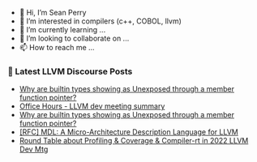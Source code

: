 - 👋 Hi, I’m Sean Perry
- 👀 I’m interested in compilers (c++, COBOL, llvm)
- 🌱 I’m currently learning ...
- 💞️ I’m looking to collaborate on ...
- 📫 How to reach me ...

<!---
s66perry/s66perry is a ✨ special ✨ repository because its `README.md` (this file) appears on your GitHub profile.
You can click the Preview link to take a look at your changes.
--->
### 📕 Latest LLVM Discourse Posts

<!-- DISCOURSE-LLVM:START -->
- [Why are builtin types showing as Unexposed through a member function pointer?](https://discourse.llvm.org/t/why-are-builtin-types-showing-as-unexposed-through-a-member-function-pointer/66518#post_6)
- [Office Hours - LLVM dev meeting summary](https://discourse.llvm.org/t/office-hours-llvm-dev-meeting-summary/66544#post_1)
- [Why are builtin types showing as Unexposed through a member function pointer?](https://discourse.llvm.org/t/why-are-builtin-types-showing-as-unexposed-through-a-member-function-pointer/66518#post_5)
- [[RFC] MDL: A Micro-Architecture Description Language for LLVM](https://discourse.llvm.org/t/rfc-mdl-a-micro-architecture-description-language-for-llvm/66409#post_13)
- [Round Table about Profiling &amp; Coverage &amp; Compiler-rt in 2022 LLVM Dev Mtg](https://discourse.llvm.org/t/round-table-about-profiling-coverage-compiler-rt-in-2022-llvm-dev-mtg/65225#post_12)
<!-- DISCOURSE-LLVM:END -->
